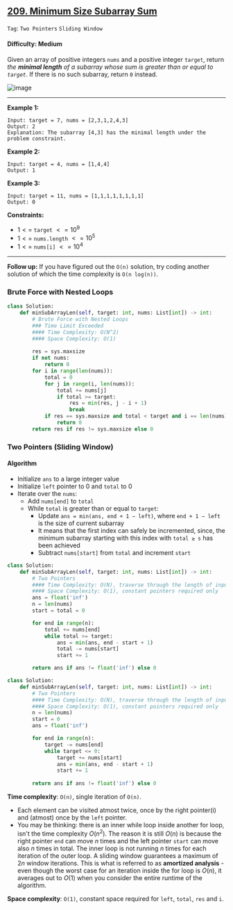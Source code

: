## [209. Minimum Size Subarray Sum](https://leetcode.com/problems/minimum-size-subarray-sum/)

```Tag```: ```Two Pointers``` ```Sliding Window```

#### Difficulty: Medium

Given an array of positive integers ```nums``` and a positive integer ```target```, return _the __minimal length__ of a subarray whose sum is greater than or equal to ```target```_. If there is no such subarray, return ```0``` instead.

![image](https://user-images.githubusercontent.com/35042430/209982455-57daa1fc-d043-4b35-8304-51ab96d0bbf2.png)

---

__Example 1:__
```
Input: target = 7, nums = [2,3,1,2,4,3]
Output: 2
Explanation: The subarray [4,3] has the minimal length under the problem constraint.
```

__Example 2:__
```
Input: target = 4, nums = [1,4,4]
Output: 1
```

__Example 3:__
```
Input: target = 11, nums = [1,1,1,1,1,1,1,1]
Output: 0
```

__Constraints:__

- $1 <=$ ```target``` $<= 10^{9}$
- $1 <=$ ```nums.length``` $<= 10^{5}$
- $1 <=$ ```nums[i]``` $<= 10^4$

---

__Follow up:__ If you have figured out the ```O(n)``` solution, try coding another solution of which the time complexity is ```O(n log(n))```.

### Brute Force with Nested Loops

```Python
class Solution:
    def minSubArrayLen(self, target: int, nums: List[int]) -> int:
        # Brute Force with Nested Loops
        ### Time Limit Exceeded
        #### Time Complexity: O(N^2)
        #### Space Complexity: O(1)
        
        res = sys.maxsize
        if not nums:
            return 0
        for i in range(len(nums)):
            total = 0
            for j in range(i, len(nums)):
                total += nums[j]
                if total >= target:
                    res = min(res, j - i + 1)
                    break
            if res == sys.maxsize and total < target and i == len(nums) - 1:
                return 0
        return res if res != sys.maxsize else 0
```

### Two Pointers (Sliding Window)

#### Algorithm

- Initialize ```ans``` to a large integer value
- Initialize ```left``` pointer to 0 and ```total``` to 0
- Iterate over the ```nums```:
    - Add ```nums[end]``` to ```total```
    - While ```total``` is greater than or equal to ```target```:
        - Update ```ans = min⁡(ans, end + 1 − left)```, where ```end + 1 − left``` is the size of current subarray
        - It means that the first index can safely be incremented, since, the minimum subarray starting with this index with ```total ≥ s``` has been achieved
        - Subtract ```nums[start]``` from ```total``` and increment ```start```

```Python
class Solution:
    def minSubArrayLen(self, target: int, nums: List[int]) -> int:
        # Two Pointers
        #### Time Complexity: O(N), traverse through the length of input array
        #### Space Complexity: O(1), constant pointers required only 
        ans = float('inf')
        n = len(nums)
        start = total = 0

        for end in range(n):
            total += nums[end]
            while total >= target:
                ans = min(ans, end - start + 1)
                total -= nums[start]
                start += 1

        return ans if ans != float('inf') else 0
```

```Python
class Solution:
    def minSubArrayLen(self, target: int, nums: List[int]) -> int:
        # Two Pointers
        #### Time Complexity: O(N), traverse through the length of input array
        #### Space Complexity: O(1), constant pointers required only 
        n = len(nums)
        start = 0
        ans = float('inf')

        for end in range(n):
            target -= nums[end]
            while target <= 0:
                target += nums[start]
                ans = min(ans, end - start + 1)
                start += 1
            
        return ans if ans != float('inf') else 0
```

__Time complexity__: ```O(n)```, single iteration of ```O(n)```.

- Each element can be visited atmost twice, once by the right pointer(i) and (atmost) once by the ```left``` pointer.
- You may be thinking: there is an inner while loop inside another for loop, isn't the time complexity $O(n^2)$. The reason it is still $O(n)$ is because the right pointer ```end``` can move $n$ times and the left pointer ```start``` can move also $n$ times in total. The inner loop is not running $n$ times for each iteration of the outer loop. A sliding window guarantees a maximum of $2n$ window iterations. This is what is referred to as __amortized analysis__ - even though the worst case for an iteration inside the for loop is $O(n)$, it averages out to $O(1)$ when you consider the entire runtime of the algorithm.
    
__Space complexity__: ```O(1)```, constant space required for ```left```, ```total```, ```res``` and ```i```.
